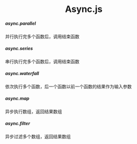 <h1 align="center">Async.js</h1>

##### async.parallel

并行执行完多个函数后，调用结束函数

##### async.series

串行执行完多个函数后，调用结束函数

##### async.waterfall

依次执行多个函数，后一个函数以前一个函数的结果作为输入参数

##### async.map

异步执行数组，返回结果数组

##### async.filter

异步过滤多个数组，返回结果数组